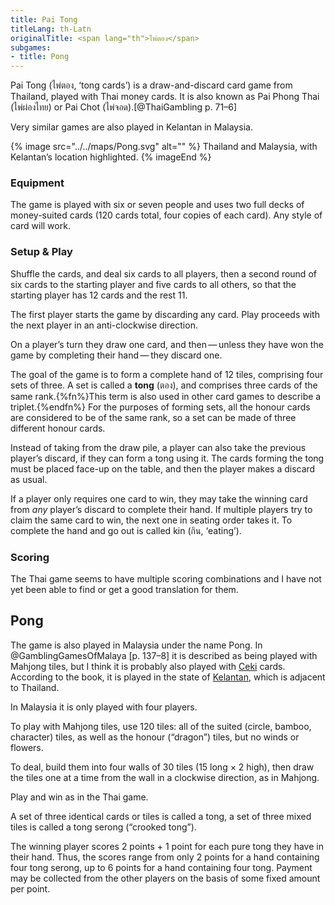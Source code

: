 ```yaml
---
title: Pai Tong
titleLang: th-Latn
originalTitle: <span lang="th">ไพ่ตอง</span>
subgames:
- title: Pong
---
```


<span class="noun" lang="th-Latn">Pai Tong</span> (<span
lang="th">ไพ่ตอง</span>, ‘<span lang="th-Latn">tong</span> cards’) is a
draw-and-discard card game from Thailand, played with Thai money cards. It is
also known as <span class="noun" lang="th-Latn">Pai Phong Thai</span> (<span
lang="th">ไพ่ผ่องไทย</span>) or <span class="noun" lang="th-Latn">Pai
Chot</span> (<span lang="th">ไพ่จอด</span>).[@ThaiGambling p. 71–6]

Very similar games are also played in Kelantan in Malaysia.

<!-- excerpt -->

{% image src="../../maps/Pong.svg" alt="" %}
Thailand and Malaysia, with Kelantan’s location highlighted.
{% imageEnd %}

### Equipment

The game is played with six or seven people and uses two full decks of
money-suited cards (120 cards total, four copies of each card). Any style of
card will work.

### Setup & Play

Shuffle the cards, and deal six cards to all players, then a second round of six
cards to the starting player and five cards to all others, so that the starting
player has 12 cards and the rest 11.

The first player starts the game by discarding any card. Play proceeds with the
next player in an anti-clockwise direction.

On a player’s turn they draw one card, and then — unless they have won the
game by completing their hand — they discard one. 

The goal of the game is to form a complete hand of 12 tiles, comprising four
sets of three. A set is called a **<span lang="th-Latn">tong</span>** (<span
lang="th">ตอง</span>), and comprises three cards of the same rank.{%fn%}This
term is also used in other card games to describe a triplet.{%endfn%} For the
purposes of forming sets, all the honour cards are considered to be of the same
rank, so a set can be made of three different honour cards.

Instead of taking from the draw pile, a player can also take the previous
player’s discard, if they can form a <span lang="th-Latn">tong</span> using it.
The cards forming the <span lang="th-Latn">tong</span> must be placed face-up on
the table, and then the player makes a discard as usual.
 
If a player only requires one card to win, they may take the winning card from
*any* player’s discard to complete their hand. If multiple players try to claim
the same card to win, the next one in seating order takes it. To complete the
hand and go out is called <span lang="th-Latn">kin</span> (<span
lang="th">กิน</span>, ‘eating’).

### Scoring

The Thai game seems to have multiple scoring combinations and I have not yet been
able to find or get a good translation for them.

## Pong

The game is also played in Malaysia under the name <span class="noun"
lang="ms">Pong</span>. In @GamblingGamesOfMalaya [p. 137–8] it is described as
being played with Mahjong tiles, but I think it is probably also played with
[Ceki](/articles/cards/ceki/) cards. According to the book, it is played in the
state of [Kelantan](https://en.wikipedia.org/wiki/Kelantan), which is adjacent
to Thailand.

In Malaysia it is only played with four players.

To play with Mahjong tiles, use 120 tiles: all of the suited (circle, bamboo,
character) tiles, as well as the honour (“dragon”) tiles, but no winds or
flowers.

To deal, build them into four walls of 30 tiles (15 long × 2 high), then draw
the tiles one at a time from the wall in a clockwise direction, as in Mahjong.

Play and win as in the Thai game.

A set of three identical cards or tiles is called a <span lang="ms">tong</span>,
a set of three mixed tiles is called a <span lang="ms">tong serong</span>
(“crooked <span lang="ms">tong</span>”).

The winning player scores 2 points + 1 point for each pure <span
lang="ms">tong</span> they have in their hand. Thus, the scores range from only
2 points for a hand containing four <span lang="ms">tong serong</span>, up to 6
points for a hand containing four <span lang="ms">tong</span>. Payment may be
collected from the other players on the basis of some fixed amount per point.
